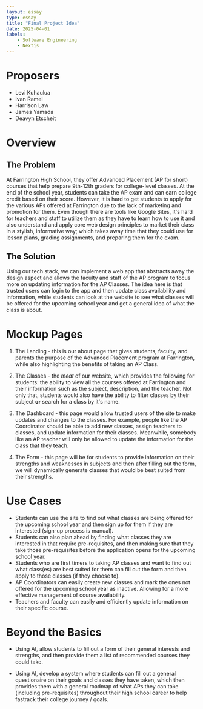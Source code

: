 ```yaml
---
layout: essay
type: essay
title: "Final Project Idea"
date: 2025-04-01
labels: 
    - Software Engineering
    - Nextjs
---
```


# Proposers

- Levi Kuhaulua
- Ivan Ramel
- Harrison Law
- James Yamada
- Deavyn Etscheit

# Overview

## The Problem

At Farrington High School, they offer Advanced Placement (AP for short) courses that help prepare 9th-12th graders for college-level classes. At the end of the school year, students can take the AP exam and can earn college credit based on their score. However, it is hard to get students to apply for the various APs offered at Farrington due to the lack of marketing and promotion for them. Even though there are tools like Google Sites, it's hard for teachers and staff to utilize them as they have to learn how to use it and also understand and apply core web design principles to market their class in a stylish, informative way; which takes away time that they could use for lesson plans, grading assignments, and preparing them for the exam. 

## The Solution

Using our tech stack, we can implement a web app that abstracts away the design aspect and allows the faculty and staff of the AP program to focus more on updating information for the AP Classes. The idea here is that trusted users can login to the app and then update class availability and information, while students can look at the website to see what classes will be offered for the upcoming school year and get a general idea of what the class is about. 

# Mockup Pages 

1. The Landing - this is our about page that gives students, faculty, and parents the purpose of the Advanced Placement program at Farrington, while also highlighting the benefits of taking an AP Class. 

2. The Classes - the *meat* of our website, which provides the following for students: the ability to view all the courses offered at Farrington and their information such as the subject, description, and the teacher. Not only that, students would also have the ability to filter classes by their subject **or** search for a class by it's name.

3. The Dashboard - this page would allow trusted users of the site to make updates and changes to the classes. For example, people like the AP Coordinator should be able to add new classes, assign teachers to classes, and update information for their classes. Meanwhile, somebody like an AP teacher will only be allowed to update the information for the class that they teach. 

4. The Form - this page will be for students to provide information on their strengths and weaknesses in subjects and then after filling out the form, we will dynamically generate classes that would be best suited from their strengths. 

# Use Cases

- Students can use the site to find out what classes are being offered for the upcoming school year and then sign up for them if they are interested (sign-up process is manual). 
- Students can also plan ahead by finding what classes they are interested in that require pre-requisites, and then making sure that they take those pre-requisites before the application opens for the upcoming school year. 
- Students who are first timers to taking AP classes and want to find out what class(es) are best suited for them can fill out the form and then apply to those classes (if they choose to). 
- AP Coordinators can easily create new classes and mark the ones not offered for the upcoming school year as inactive. Allowing for a more effective management of course availability. 
- Teachers and faculty can easily and efficiently update information on their specific course. 


# Beyond the Basics 

- Using AI, allow students to fill out a form of their general interests and strengths, and then provide them a list of recommended courses they could take. 

- Using AI, develop a system where students can fill out a general questionaire on their goals and classes they have taken, which then provides them with a general roadmap of what APs they can take (including pre-requisites) throughout their high school career to help fastrack their college journey / goals. 